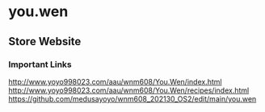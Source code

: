 # you.wen

## Store Website

### Important Links

http://www.yoyo998023.com/aau/wnm608/You.Wen/index.html  
http://www.yoyo998023.com/aau/wnm608/You.Wen/recipes/index.html  
https://github.com/medusayoyo/wnm608_202130_OS2/edit/main/you.wen
